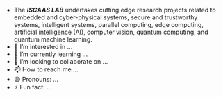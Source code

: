 -  The ***ISCAAS LAB*** undertakes cutting edge research projects related to embedded and cyber-physical systems, secure and trustworthy systems, intelligent systems, parallel computing, edge computing, artificial intelligence (AI), computer vision, quantum computing, and quantum machine learning.
- 👀 I’m interested in ...
- 🌱 I’m currently learning ...
- 💞️ I’m looking to collaborate on ...
- 📫 How to reach me ...
- 😄 Pronouns: ...
- ⚡ Fun fact: ...

<!---
iscaas/iscaas is a ✨ special ✨ repository because its `README.md` (this file) appears on your GitHub profile.
You can click the Preview link to take a look at your changes.
--->
